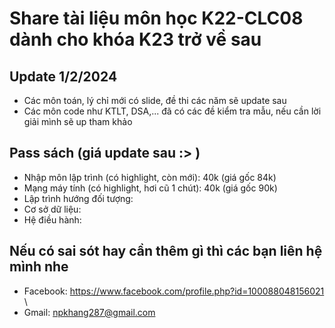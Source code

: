 # Share tài liệu môn học K22-CLC08 dành cho khóa K23 trở về sau

## Update 1/2/2024
- Các môn toán, lý chỉ mới có slide, đề thi các năm sẽ update sau
- Các môn code như KTLT, DSA,... đã có các đề kiểm tra mẫu, nếu cần lời giải mình sẽ up tham khảo

## Pass sách (giá update sau :> )
- Nhập môn lập trình (có highlight, còn mới): 40k (giá gốc 84k)
- Mạng máy tính (có highlight, hơi cũ 1 chút): 40k (giá gốc 90k)
- Lập trình hướng đối tượng:
- Cơ sở dữ liệu:
- Hệ điều hành:

## Nếu có sai sót hay cần thêm gì thì các bạn liên hệ mình nhe
- Facebook: https://www.facebook.com/profile.php?id=100088048156021 \
- Gmail: npkhang287@gmail.com
